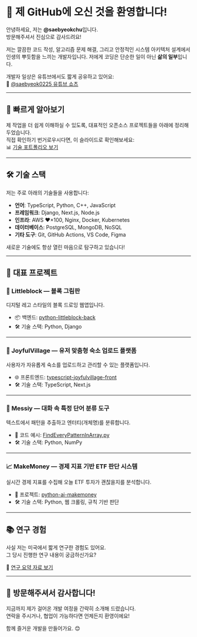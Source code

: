 # 👋 제 GitHub에 오신 것을 환영합니다!

안녕하세요, 저는 **@saebyeokchu**입니다.  
방문해주셔서 진심으로 감사드려요!  

저는 깔끔한 코드 작성, 알고리즘 문제 해결, 그리고 안정적인 시스템 아키텍처 설계에서 인생의 뿌듯함을 느끼는 개발자입니다. 
저에게 코딩은 단순한 일이 아닌 **삶의 일부**입니다.

개발자 일상은 유튜브에서도 짧게 공유하고 있어요:  
🎥 [@saebyeok0225 유튜브 쇼츠](https://www.youtube.com/@saebyeok0225/shorts)

---

## 🧭 빠르게 알아보기

제 작업을 더 쉽게 이해하실 수 있도록, 대표적인 오픈소스 프로젝트들을 아래에 정리해두었습니다.  
직접 확인하기 번거로우시다면, 이 슬라이드로 확인해보세요:  
📊 [기술 포트폴리오 보기](https://drive.google.com/file/d/1prZI03Ib4tgd3T07iwzB29UfcvxzfT_y/view?usp=drive_link)

---

## 🛠️ 기술 스택

저는 주로 아래의 기술들을 사용합니다:

- **언어**: TypeScript, Python, C++, JavaScript  
- **프레임워크**: Django, Next.js, Node.js  
- **인프라**: AWS ❤️×100, Nginx, Docker, Kubernetes  
- **데이터베이스**: PostgreSQL, MongoDB, NoSQL  
- **기타 도구**: Git, GitHub Actions, VS Code, Figma  

새로운 기술에도 항상 열린 마음으로 탐구하고 있습니다!

---

## 🚀 대표 프로젝트

### 🎨 Littleblock — 블록 그림판
디지털 레고 스타일의 블록 드로잉 웹앱입니다.

- 📦 백엔드: [python-littleblock-back](https://github.com/saebyeokchu/python-littleblock-back)  
- 🛠 기술 스택: Python, Django

---

### 🏡 JoyfulVillage — 유저 맞춤형 숙소 업로드 플랫폼
사용자가 자유롭게 숙소를 업로드하고 관리할 수 있는 플랫폼입니다.

- 🌐 프론트엔드: [typescript-joyfulvillage-front](https://github.com/saebyeokchu/typescript-joyfulvillage-front)  
- 🛠 기술 스택: TypeScript, Next.js

---

### 🧠 Messiy — 대화 속 특정 단어 분류 도구
텍스트에서 패턴을 추출하고 엔터티(개체명)를 분류합니다.

- 🔗 코드 예시: [FindEveryPatternInArray.py](https://github.com/saebyeokchu/python-ai-messiy/blob/main/FindEveryPatternInArray.py)  
- 🛠 기술 스택: Python, NumPy

---

### 📈 MakeMoney — 경제 지표 기반 ETF 판단 시스템
실시간 경제 지표를 수집해 오늘 ETF 투자가 괜찮을지를 분석합니다.

- 🔗 프로젝트: [python-ai-makemoney](https://github.com/saebyeokchu/python-ai-makemoney)  
- 🛠 기술 스택: Python, 웹 크롤링, 규칙 기반 판단

---

## 📚 연구 경험

사실 저는 미국에서 짧게 연구한 경험도 있어요.  
그 당시 진행한 연구 내용이 궁금하신가요?

🔬 [연구 요약 자료 보기](https://drive.google.com/file/d/1U9fE3xveAx2gE9HBBg9seBeG93HoCgHr/view?usp=drive_link)

---

## 🙌 방문해주셔서 감사합니다!

지금까지 제가 걸어온 개발 여정을 간략히 소개해 드렸습니다.  
연락을 주시거나, 협업이 가능하다면 언제든지 환영이에요!

함께 즐거운 개발을 만들어가요. 😊
